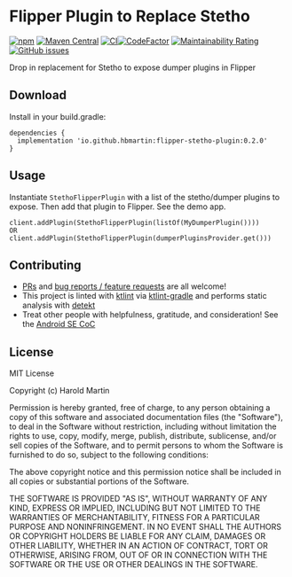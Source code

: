 # Flipper Plugin to Replace Stetho

[![npm](https://img.shields.io/npm/v/flipper-plugin-stetho?color=%23FEE933)](https://www.npmjs.com/package/flipper-plugin-stetho)
[![Maven Central](https://img.shields.io/maven-central/v/io.github.hbmartin/flipper-stetho-plugin?color=6D3DEE)](https://repo.maven.apache.org/maven2/io/github/hbmartin/flipper-stetho-plugin/)
[![CI](https://github.com/hbmartin/flipper-plugin-stetho/actions/workflows/main.yml/badge.svg)](https://github.com/hbmartin/flipper-plugin-stetho/actions/workflows/main.yml)[![CodeFactor](https://www.codefactor.io/repository/github/hbmartin/flipper-plugin-stetho/badge)](https://www.codefactor.io/repository/github/hbmartin/flipper-plugin-stetho)
[![Maintainability Rating](https://sonarcloud.io/api/project_badges/measure?project=hbmartin_flipper-plugin-stetho&metric=sqale_rating)](https://sonarcloud.io/dashboard?id=hbmartin_flipper-plugin-stetho)
[![GitHub issues](https://img.shields.io/github/issues/hbmartin/flipper-plugin-stetho)](https://github.com/hbmartin/flipper-plugin-stetho/issues)

Drop in replacement for Stetho to expose dumper plugins in Flipper

## Download

Install in your build.gradle:

```
dependencies {
  implementation 'io.github.hbmartin:flipper-stetho-plugin:0.2.0'
}
```


## Usage

Instantiate `StethoFlipperPlugin` with a list of the stetho/dumper plugins to expose. Then add that plugin to Flipper. See the demo app.

```
client.addPlugin(StethoFlipperPlugin(listOf(MyDumperPlugin())))
OR
client.addPlugin(StethoFlipperPlugin(dumperPluginsProvider.get()))
```

## Contributing

* [PRs](https://github.com/hbmartin/flipper-plugin-stetho/pulls) and [bug reports / feature requests](https://github.com/hbmartin/flipper-plugin-stetho/issues) are all welcome!
* This project is linted with [ktlint](https://github.com/pinterest/ktlint) via [ktlint-gradle](https://github.com/JLLeitschuh/ktlint-gradle/tags) and performs static analysis with [detekt](https://github.com/detekt/detekt)
* Treat other people with helpfulness, gratitude, and consideration! See the [Android SE CoC](https://android.stackexchange.com/conduct)

## License

MIT License

Copyright (c) Harold Martin

Permission is hereby granted, free of charge, to any person obtaining a copy
of this software and associated documentation files (the "Software"), to deal
in the Software without restriction, including without limitation the rights
to use, copy, modify, merge, publish, distribute, sublicense, and/or sell
copies of the Software, and to permit persons to whom the Software is
furnished to do so, subject to the following conditions:

The above copyright notice and this permission notice shall be included in all
copies or substantial portions of the Software.

THE SOFTWARE IS PROVIDED "AS IS", WITHOUT WARRANTY OF ANY KIND, EXPRESS OR
IMPLIED, INCLUDING BUT NOT LIMITED TO THE WARRANTIES OF MERCHANTABILITY,
FITNESS FOR A PARTICULAR PURPOSE AND NONINFRINGEMENT. IN NO EVENT SHALL THE
AUTHORS OR COPYRIGHT HOLDERS BE LIABLE FOR ANY CLAIM, DAMAGES OR OTHER
LIABILITY, WHETHER IN AN ACTION OF CONTRACT, TORT OR OTHERWISE, ARISING FROM,
OUT OF OR IN CONNECTION WITH THE SOFTWARE OR THE USE OR OTHER DEALINGS IN THE
SOFTWARE.
